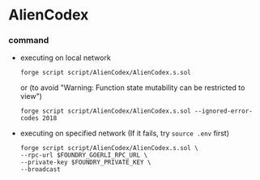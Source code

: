 # AlienCodex
### command
- executing on local network
    ```
    forge script script/AlienCodex/AlienCodex.s.sol
    ```
    or (to avoid "Warning: Function state mutability can be restricted to view")
    ```
    forge script script/AlienCodex/AlienCodex.s.sol --ignored-error-codes 2018
    ```
- executing on specified network (If it fails, try `source .env` first)
    ```
    forge script script/AlienCodex/AlienCodex.s.sol \
    --rpc-url $FOUNDRY_GOERLI_RPC_URL \
    --private-key $FOUNDRY_PRIVATE_KEY \
    --broadcast
    ```